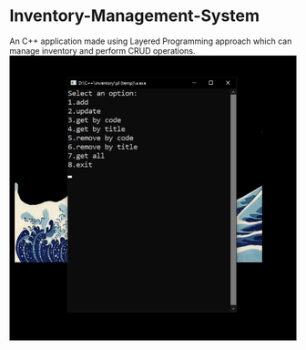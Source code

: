 # Inventory-Management-System
An C++ application made using Layered Programming approach which can manage inventory and perform CRUD operations.
![screenshot](https://github.com/Akshatjaiswal5/Inventory-Management-System/blob/main/screenshot.png)
